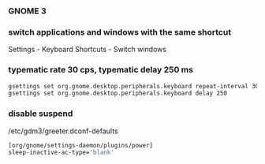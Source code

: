 ### GNOME 3

### switch applications and windows with the same shortcut

Settings - Keyboard Shortcuts - Switch windows

### typematic rate 30 cps, typematic delay 250 ms

```bash
gsettings set org.gnome.desktop.peripherals.keyboard repeat-interval 30
gsettings set org.gnome.desktop.peripherals.keyboard delay 250
```

### disable suspend

/etc/gdm3/greeter.dconf-defaults
```bash
[org/gnome/settings-daemon/plugins/power]
sleep-inactive-ac-type='blank'
```
